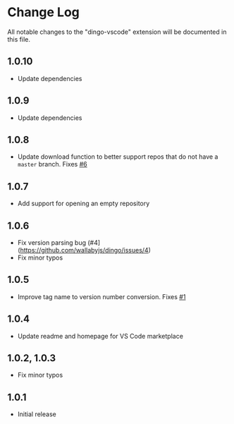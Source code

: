 # Change Log

All notable changes to the "dingo-vscode" extension will be documented in this file.

## 1.0.10
- Update dependencies

## 1.0.9
- Update dependencies

## 1.0.8
- Update download function to better support repos that do not have a `master` branch. Fixes [#6](https://github.com/wallabyjs/dingo/issues/6)

## 1.0.7
- Add support for opening an empty repository

## 1.0.6
- Fix version parsing bug (#4](https://github.com/wallabyjs/dingo/issues/4)
- Fix minor typos

## 1.0.5
- Improve tag name to version number conversion. Fixes [#1](https://github.com/wallabyjs/dingo/issues/1)

## 1.0.4
- Update readme and homepage for VS Code marketplace

## 1.0.2, 1.0.3
- Fix minor typos

## 1.0.1
- Initial release
